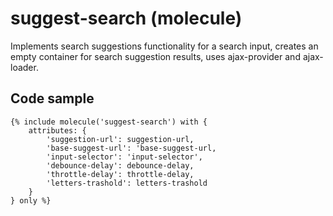 # suggest-search (molecule)

Implements search suggestions functionality for a search input, creates an empty container for search suggestion results, uses ajax-provider and ajax-loader.

## Code sample

```
{% include molecule('suggest-search') with {
    attributes: {
        'suggestion-url': suggestion-url,
        'base-suggest-url': 'base-suggest-url,
        'input-selector': 'input-selector',
        'debounce-delay': debounce-delay,
        'throttle-delay': throttle-delay,
        'letters-trashold': letters-trashold
    }
} only %}
```
